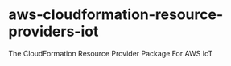 # aws-cloudformation-resource-providers-iot
The CloudFormation Resource Provider Package For AWS IoT
